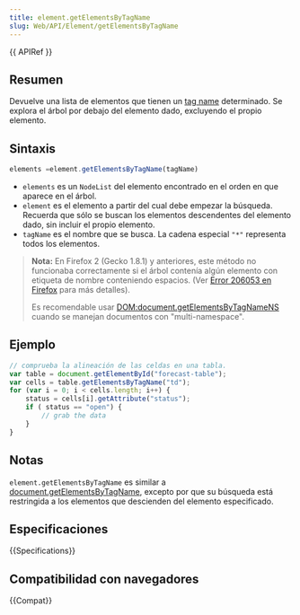 ```yaml
---
title: element.getElementsByTagName
slug: Web/API/Element/getElementsByTagName
---
```


{{ APIRef }}

## Resumen

Devuelve una lista de elementos que tienen un [tag name](/es/DOM/element.tagName) determinado. Se explora el árbol por debajo del elemento dado, excluyendo el propio elemento.

## Sintaxis

```js
elements =element.getElementsByTagName(tagName)
```

- `elements` es un `NodeList` del elemento encontrado en el orden en que aparece en el árbol.
- `element` es el elemento a partir del cual debe empezar la búsqueda. Recuerda que sólo se buscan los elementos descendentes del elemento dado, sin incluir el propio elemento.
- `tagName` es el nombre que se busca. La cadena especial `"*"` representa todos los elementos.

> **Nota:** En Firefox 2 (Gecko 1.8.1) y anteriores, este método no funcionaba correctamente si el árbol contenía algún elemento con etiqueta de nombre conteniendo espacios. (Ver [Error 206053 en Firefox](https://bugzil.la/206053) para más detalles).
>
> Es recomendable usar [DOM:document.getElementsByTagNameNS](/es/DOM/document.getElementsByTagNameNS) cuando se manejan documentos con "multi-namespace".

## Ejemplo

```js
// comprueba la alineación de las celdas en una tabla.
var table = document.getElementById("forecast-table");
var cells = table.getElementsByTagName("td");
for (var i = 0; i < cells.length; i++) {
    status = cells[i].getAttribute("status");
    if ( status == "open") {
        // grab the data
    }
}
```

## Notas

`element.getElementsByTagName` es similar a [document.getElementsByTagName](/es/DOM/document.getElementsByTagName), excepto por que su búsqueda está restringida a los elementos que descienden del elemento especificado.

## Especificaciones

{{Specifications}}

## Compatibilidad con navegadores

{{Compat}}
